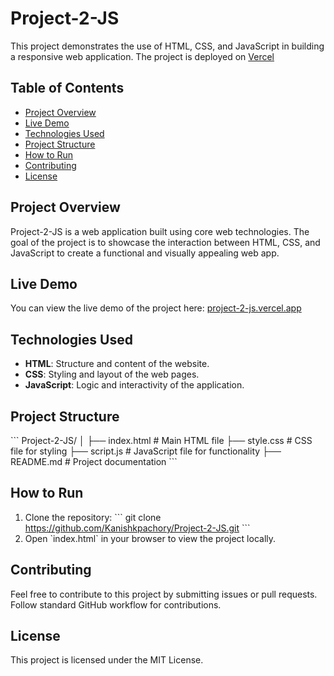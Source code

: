 # Project-2-JS

This project demonstrates the use of HTML, CSS, and JavaScript in building a responsive web application. The project is deployed on [Vercel](https://project-2-js.vercel.app)

## Table of Contents
- [Project Overview](#project-overview)
- [Live Demo](#live-demo)
- [Technologies Used](#technologies-used)
- [Project Structure](#project-structure)
- [How to Run](#how-to-run)
- [Contributing](#contributing)
- [License](#license)

## Project Overview
Project-2-JS is a web application built using core web technologies. The goal of the project is to showcase the interaction between HTML, CSS, and JavaScript to create a functional and visually appealing web app.

## Live Demo
You can view the live demo of the project here: [project-2-js.vercel.app](https://project-2-js.vercel.app)

## Technologies Used
- **HTML**: Structure and content of the website.
- **CSS**: Styling and layout of the web pages.
- **JavaScript**: Logic and interactivity of the application.

## Project Structure
\`\`\`
Project-2-JS/
│
├── index.html        # Main HTML file
├── style.css         # CSS file for styling
├── script.js         # JavaScript file for functionality
├── README.md         # Project documentation
\`\`\`

## How to Run
1. Clone the repository:
   \`\`\`
   git clone https://github.com/Kanishkpachory/Project-2-JS.git
   \`\`\`
2. Open \`index.html\` in your browser to view the project locally.

## Contributing
Feel free to contribute to this project by submitting issues or pull requests. Follow standard GitHub workflow for contributions.

## License
This project is licensed under the MIT License.
